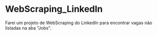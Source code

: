 # WebScraping_LinkedIn
Farei um projeto de WebScraping do LinkedIn para encontrar vagas não listadas na aba "Jobs".
